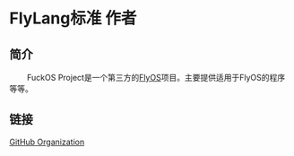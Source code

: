 # FlyLang标准 作者
## 简介
&nbsp;&nbsp;&nbsp;&nbsp;&nbsp;&nbsp;&nbsp;&nbsp;FuckOS Project是一个第三方的[FlyOS](https://github.com/xingyujie/flyos)项目。主要提供适用于FlyOS的程序等等。
## 链接
[GitHub Organization](https://github.com/FuckOS)
